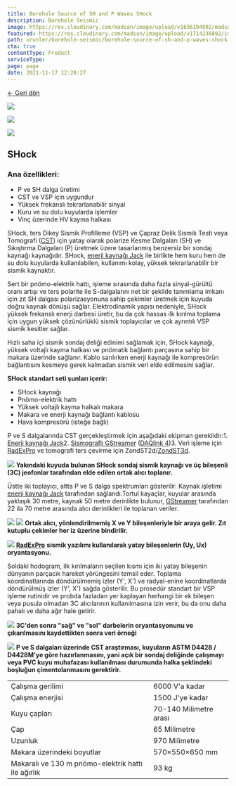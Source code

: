 ```yaml
---
title: Borehole Source of SH and P Waves SHock
description: Borehole Seismic
image: https://res.cloudinary.com/madsan/image/upload/v1636194992/madsan-stock/IMG_3200_nsgux0.jpg
featured: https://res.cloudinary.com/madsan/image/upload/v1714236892/image4_h4aw3f.jpg
path: urunler/borehole-seismic/borehole-source-of-sh-and-p-waves-shock
cta: true
contentType: Product
serviceType: 
page: page
date: 2021-11-17 12:20:27
---
```


[←  Geri dön](/urunler/borehole-seismic)

[![](https://res.cloudinary.com/madsan/image/upload/v1714236892/image4_h4aw3f.jpg)](https://res.cloudinary.com/madsan/image/upload/v1714236892/image4_h4aw3f.jpg)


<div class="row">
<div class="col-md-3">

[![](https://res.cloudinary.com/madsan/image/upload/v1714236893/image6_frgaac.jpg)](https://res.cloudinary.com/madsan/image/upload/v1714236893/image6_frgaac.jpg)

</div>
<div class="col-md-3">

[![](https://res.cloudinary.com/madsan/image/upload/v1714236527/image2_wkrsqy.jpg)](https://res.cloudinary.com/madsan/image/upload/v1714236527/image2_wkrsqy.jpg)

</div>

</div>

## SHock

### Ana özellikleri:

*   P ve SH dalga üretimi
*   CST ve VSP için uygundur
*   Yüksek frekanslı tekrarlanabilir sinyal
*   Kuru ve su dolu kuyularda işlemler
*   Vinç üzerinde HV kayma halkası


SHock, ters Dikey Sismik Profilleme (VSP) ve Çapraz Delik Sismik Testi veya Tomografi ([CST](https://geodevice.ca/info/publications/)) için yatay olarak polarize Kesme Dalgaları (SH) ve Sıkıştırma Dalgaları (P) üretmek üzere tasarlanmış benzersiz bir sondaj kaynağı kaynağıdır. SHock, [enerji kaynağı Jack](https://geodevice.ca/product/energy-sources-jack/) ile birlikte hem kuru hem de su dolu kuyularda kullanılabilen, kullanımı kolay, yüksek tekrarlanabilir bir sismik kaynaktır.

Sert bir pnömo-elektrik hattı, işleme sırasında daha fazla sinyal-gürültü oranı artışı ve ters polarite ile S-dalgalarını net bir şekilde tanımlama imkanı için zıt SH dalgası polarizasyonuna sahip çekimler üretmek için kuyuda doğru kaynak dönüşü sağlar. Elektrodinamik yapısı nedeniyle, SHock yüksek frekanslı enerji darbesi üretir, bu da çok hassas ilk kırılma toplama için uygun yüksek çözünürlüklü sismik toplayıcılar ve çok ayrıntılı VSP sismik kesitler sağlar.

Hızlı saha içi sismik sondaj deliği edinimi sağlamak için, SHock kaynağı, yüksek voltajlı kayma halkası ve pnömatik bağlantı parçasına sahip bir makara üzerinde sağlanır. Kablo sarılırken enerji kaynağı ile kompresörün bağlantısını kesmeye gerek kalmadan sismik veri elde edilmesini sağlar.

**SHock standart seti şunları içerir:**

*   SHock kaynağı
*   Pnömo-elektrik hattı
*   Yüksek voltajlı kayma halkalı makara
*   Makara ve enerji kaynağı bağlantı kablosu
*   Hava kompresörü (isteğe bağlı)


P ve S dalgalarında CST gerçekleştirmek için aşağıdaki ekipman gereklidir:1. [Enerji kaynağı Jack](https://geodevice.ca/product/energy-sources-jack/)2. [Sismograflı GStreamer](https://geodevice.ca/product/gstreamer/) ([DAQlink 4](https://geodevice.ca/product/daqlink4/))3. Veri işleme için [RadExPro](https://geodevice.ca/product/radex/) ve tomografi ters çevirme için ZondST2d/[ZondST3d](https://geodevice.ca/product/zondst2d/).

![](https://res.cloudinary.com/madsan/image/upload/v1714236892/image5_pyzk5e.jpg)
**Yakındaki kuyuda bulunan SHock sondaj sismik kaynağı ve üç bileşenli (3C) jeofonlar tarafından elde edilen ortak alıcı toplanır.**

Üstte iki toplayıcı, altta P ve S dalga spektrumları gösterilir. Kaynak işletimi [enerji kaynağı Jack](https://geodevice.ca/product/energy-sources-jack/) tarafından sağlandı.Tortul kayaçlar, kuyular arasında yaklaşık 30 metre, kaynak 50 metre derinlikte bulunur, [GStreamer](https://geodevice.ca/product/gstreamer/) tarafından 22 ila 70 metre arasında alıcı derinlikleri ile toplanan veriler.

![](https://res.cloudinary.com/madsan/image/upload/v1714236909/image8_nij4lv.png)
![](https://res.cloudinary.com/madsan/image/upload/v1714236908/image7_kvswwj.png)
**Ortak alıcı, yönlendirilmemiş X ve Y bileşenleriyle bir araya gelir. Zıt kutuplu çekimler her iz üzerine bindirilir.**

![](https://res.cloudinary.com/madsan/image/upload/v1714236891/image2_r1nmwv.jpg)
[**RadExPro**](https://geodevice.ca/product/radex/) **sismik yazılımı kullanılarak yatay bileşenlerin (Uy, Ux) oryantasyonu.**

Soldaki hodogram, ilk kırılmaların seçilen kısmı için iki yatay bileşenin dünyanın parçacık hareket yörüngesini temsil eder. Toplama koordinatlarında döndürülmemiş izler (Y', X') ve radyal-enine koordinatlarda döndürülmüş izler (Y', X') sağda gösterilir. Bu prosedür standart bir VSP işleme rutinidir ve probda fazladan yer kaplayan herhangi bir ek bileşen veya pusula olmadan 3C alıcılarının kullanılmasına izin verir, bu da onu daha pahalı ve daha ağır hale getirir.

![](https://res.cloudinary.com/madsan/image/upload/v1714236892/image1_mxot4l.png)
**3C'den sonra "sağ" ve "sol" darbelerin oryantasyonunu ve çıkarılmasını kaydettikten sonra veri örneği**

![](https://res.cloudinary.com/madsan/image/upload/v1714236893/image3_i2o2bt.png)
**P ve S dalgaları üzerinde CST araştırması, kuyuların ASTM D4428 / D4428M'ye göre hazırlanmasını, yani açık bir sondaj deliğinde çalışmayı veya PVC kuyu muhafazası kullanılması durumunda halka şeklindeki boşluğun çimentolanmasını gerektirir.**

<div class="table-responsive"> 

|                                       |                        |
|---------------------------------------------|------------------------|
| Çalışma gerilimi                            | 6000 V'a kadar         |
| Çalışma enerjisi                            | 1500 J'ye kadar        |
| Kuyu çapları                                | 70-140 Milimetre arası |
| Çap                                         | 65 Milimetre           |
| Uzunluk                                     | 970 Milimetre          |
| Makara üzerindeki boyutlar                  | 570×550×650 mm         |
| Makaralı ve 130 m pnömo-elektrik hattı ile ağırlık | 93 kg                  |

</div>
